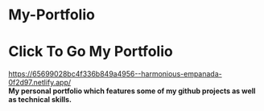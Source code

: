 # My-Portfolio
# Click To Go My Portfolio 
https://65699028bc4f336b849a4956--harmonious-empanada-0f2d97.netlify.app/ 
<br>
**My personal portfolio  which features some of my github projects as well as technical skills.**
